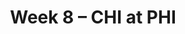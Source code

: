 ---
layout: game
title: Week 8 – CHI at PHI
season: 2000
game_id: 2000_08_CHI_PHI
away_team: CHI
home_team: PHI
---